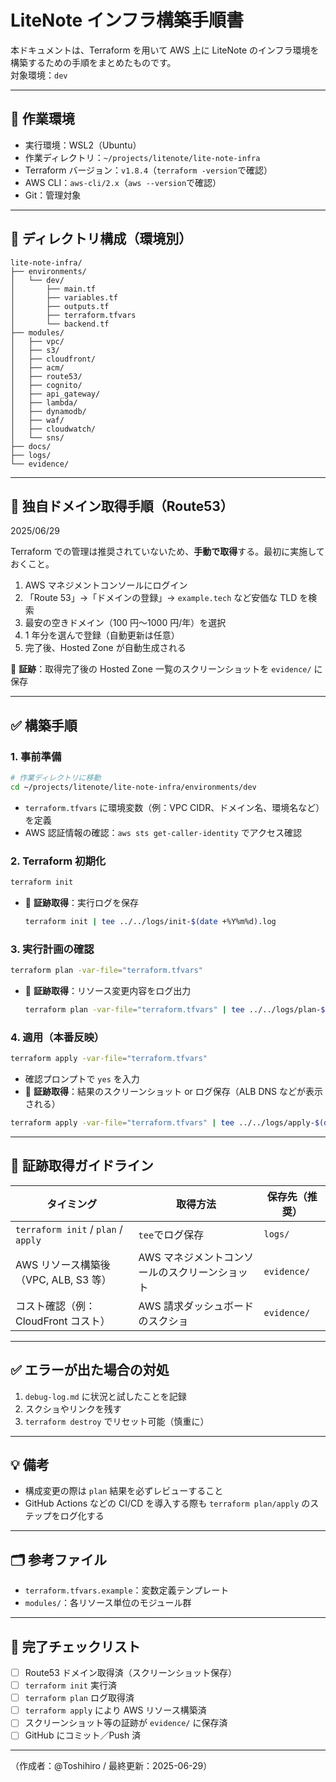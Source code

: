 # LiteNote インフラ構築手順書

本ドキュメントは、Terraform を用いて AWS 上に LiteNote のインフラ環境を構築するための手順をまとめたものです。  
対象環境：`dev`

---

## 🔧 作業環境

- 実行環境：WSL2（Ubuntu）
- 作業ディレクトリ：`~/projects/litenote/lite-note-infra`
- Terraform バージョン：`v1.8.4`（`terraform -version`で確認）
- AWS CLI：`aws-cli/2.x`（`aws --version`で確認）
- Git：管理対象

---

## 📁 ディレクトリ構成（環境別）

```
lite-note-infra/
├── environments/
│   └── dev/
│       ├── main.tf
│       ├── variables.tf
│       ├── outputs.tf
│       ├── terraform.tfvars
│       └── backend.tf
├── modules/
│   ├── vpc/
│   ├── s3/
│   ├── cloudfront/
│   ├── acm/
│   ├── route53/
│   ├── cognito/
│   ├── api_gateway/
│   ├── lambda/
│   ├── dynamodb/
│   ├── waf/
│   ├── cloudwatch/
│   └── sns/
├── docs/
├── logs/
└── evidence/
```

---

## 🔖 独自ドメイン取得手順（Route53）

2025/06/29

Terraform での管理は推奨されていないため、**手動で取得**する。最初に実施しておくこと。

1. AWS マネジメントコンソールにログイン
2. 「Route 53」→「ドメインの登録」→ `example.tech` など安価な TLD を検索
3. 最安の空きドメイン（100 円〜1000 円/年）を選択
4. 1 年分を選んで登録（自動更新は任意）
5. 完了後、Hosted Zone が自動生成される

📸 **証跡**：取得完了後の Hosted Zone 一覧のスクリーンショットを `evidence/` に保存

---

## ✅ 構築手順

### 1. 事前準備

```bash
# 作業ディレクトリに移動
cd ~/projects/litenote/lite-note-infra/environments/dev
```

- `terraform.tfvars` に環境変数（例：VPC CIDR、ドメイン名、環境名など）を定義
- AWS 認証情報の確認：`aws sts get-caller-identity` でアクセス確認

### 2. Terraform 初期化

```bash
terraform init
```

- 📸 **証跡取得**：実行ログを保存
  ```bash
  terraform init | tee ../../logs/init-$(date +%Y%m%d).log
  ```

### 3. 実行計画の確認

```bash
terraform plan -var-file="terraform.tfvars"
```

- 📸 **証跡取得**：リソース変更内容をログ出力
  ```bash
  terraform plan -var-file="terraform.tfvars" | tee ../../logs/plan-$(date +%Y%m%d).log
  ```

### 4. 適用（本番反映）

```bash
terraform apply -var-file="terraform.tfvars"
```

- 確認プロンプトで `yes` を入力
- 📸 **証跡取得**：結果のスクリーンショット or ログ保存（ALB DNS などが表示される）

```bash
terraform apply -var-file="terraform.tfvars" | tee ../../logs/apply-$(date +%Y%m%d).log
```

---

## 📌 証跡取得ガイドライン

| タイミング                            | 取得方法                                       | 保存先（推奨） |
| ------------------------------------- | ---------------------------------------------- | -------------- |
| `terraform init` / `plan` / `apply`   | `tee`でログ保存                                | `logs/`        |
| AWS リソース構築後（VPC, ALB, S3 等） | AWS マネジメントコンソールのスクリーンショット | `evidence/`    |
| コスト確認（例：CloudFront コスト）   | AWS 請求ダッシュボードのスクショ               | `evidence/`    |

---

## ✅ エラーが出た場合の対処

1. `debug-log.md` に状況と試したことを記録
2. スクショやリンクを残す
3. `terraform destroy` でリセット可能（慎重に）

---

## 💡 備考

- 構成変更の際は `plan` 結果を必ずレビューすること
- GitHub Actions などの CI/CD を導入する際も `terraform plan/apply` のステップをログ化する

---

## 🗂 参考ファイル

- `terraform.tfvars.example`：変数定義テンプレート
- `modules/`：各リソース単位のモジュール群

---

## 🏁 完了チェックリスト

- [ ] Route53 ドメイン取得済（スクリーンショット保存）
- [ ] `terraform init` 実行済
- [ ] `terraform plan` ログ取得済
- [ ] `terraform apply` により AWS リソース構築済
- [ ] スクリーンショット等の証跡が `evidence/` に保存済
- [ ] GitHub にコミット／Push 済

---

（作成者：@Toshihiro / 最終更新：2025-06-29）
